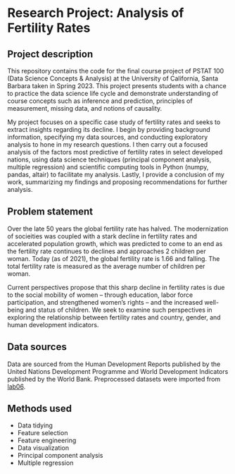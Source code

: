 # Research Project: Analysis of Fertility Rates 

## Project description
This repository contains the code for the final course project of PSTAT 100 (Data Science Concepts & Analysis) at the University of California, Santa Barbara taken in Spring 2023. This project presents students with a chance to practice the data science life cycle and demonstrate understanding of course concepts such as inference and prediction, principles of measurement, missing data, and notions of causality.

My project focuses on a specific case study of fertility rates and seeks to extract insights regarding its decline. I begin by providing background information, specifying my data sources, and conducting exploratory analysis to hone in my research questions. I then carry out a focused analysis of the factors most predictive of fertility rates in select developed nations, using data science techniques (principal component analysis, multiple regression) and scientific computing tools in Python (numpy, pandas, altair) to facilitate my analysis. Lastly, I provide a conclusion of my work, summarizing my findings and proposing recommendations for further analysis. 

## Problem statement
Over the late 50 years the global fertility rate has halved. The modernization of socieities was coupled with a stark decline in fertility rates and accelerated population growth, which was predicted to come to an end as the fertility rate continues to declines and approaches 2 children per woman. Today (as of 2021), the global fertility rate is 1.66 and falling. The total fertility rate is measured as the average number of children per woman. 

Current perspectives propose that this sharp decline in fertility rates is due to the social mobility of women – through education, labor force participation, and strengthened women’s rights – and the increased well-being and status of children. We seek to examine such perspectives in exploring the relationship between fertility rates and country, gender, and human development indicators. 

## Data sources
Data are sourced from the Human Development Reports published by the United Nations Development Programme and World Development Indicators published by the World Bank. Preprocessed datasets were imported from [lab06](https://github.com/ucsb-ds/pstat100-content/tree/main/labs/lab6-regression/data). 

## Methods used
* Data tidying  
* Feature selection 
* Feature engineering 
* Data visualization
* Principal component analysis
* Multiple regression 
